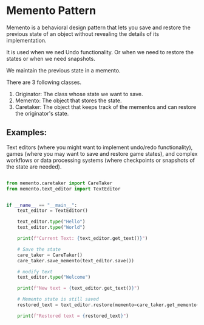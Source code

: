 # Memento Pattern

Memento is a behavioral design pattern that lets you save and restore the previous state of an object without revealing the details of its implementation.

It is used when we ned Undo functionality. Or when we need to restore the states or when we need snapshots.

We maintain the previous state in a memento.

There are 3 following classes.

1. Originator: The class whose state we want to save.
2. Memento: The object that stores the state.
3. Caretaker: The object that keeps track of the mementos and can restore the originator's state.

## Examples:

Text editors (where you might want to implement undo/redo functionality), games (where you may want to save and restore game states), and complex workflows or data processing systems (where checkpoints or snapshots of the state are needed).


```python

from memento.caretaker import CareTaker
from memento.text_editor import TextEditor


if __name__ == "__main__":
    text_editor = TextEditor()

    text_editor.type("Hello")    
    text_editor.type("World")

    print(f"Current Text: {text_editor.get_text()}")

    # Save the state
    care_taker = CareTaker()
    care_taker.save_memento(text_editor.save())

    # modify text
    text_editor.type("Welcome")

    print(f"New text = {text_editor.get_text()}")

    # Memento state is still saved
    restored_text = text_editor.restore(memento=care_taker.get_memento())

    print(f"Restored text = {restored_text}")

```
